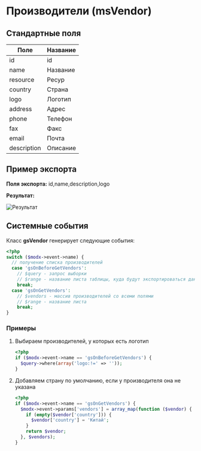 # Производители (msVendor)

## Стандартные поля

| Поле        | Название |
| ----------- | -------- |
| id          | id       |
| name        | Название |
| resource    | Ресур    |
| country     | Страна   |
| logo        | Логотип  |
| address     | Адрес    |
| phone       | Телефон  |
| fax         | Факс     |
| email       | Почта    |
| description | Описание |

## Пример экспорта

**Поля экспорта:** id,name,description,logo

**Результат:**

![Результат](https://file.modx.pro/files/5/b/9/5b9cd1ed172608f9521ba6898508d3cb.jpg)

## Системные события

Класс **gsVendor** генерирует следующие события:

```php
<?php
switch ($modx->event->name) {
  // получение списка производителей
  case 'gsOnBeforeGetVendors':
    // $query - запрос выборки
    // $range - название листа таблицы, куда будут экспортироваться данные
    break;
  case 'gsOnGetVendors':
    // $vendors - массив производителей со всеми полями
    // $range - название листа
    break;
}
```

### Примеры

1. Выбираем производителей, у которых есть логотип

    ```php
    <?php
    if ($modx->event->name == 'gsOnBeforeGetVendors') {
      $query->where(array('logo:!=' => ''));
    }
    ```

2. Добавляем страну по умолчанию, если у производителя она не указана

    ```php
    <?php
    if ($modx->event->name == 'gsOnGetVendors') {
      $modx->event->params['vendors'] = array_map(function ($vendor) {
        if (empty($vendor['country'])) {
          $vendor['country'] = 'Китай';
        }
        return $vendor;
      }, $vendors);
    }
    ```
